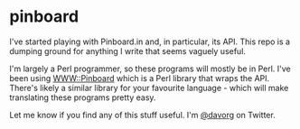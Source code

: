 # pinboard

I've started playing with Pinboard.in and, in particular, its API. This repo is a dumping ground
for anything I write that seems vaguely useful.

I'm largely a Perl programmer, so these programs will mostly be in Perl. I've been using
[WWW::Pinboard](https://metacpan.org/pod/WWW::Pinboard) which is a Perl library that wraps
the API. There's likely a similar library for your favourite language - which will make
translating these programs pretty easy.

Let me know if you find any of this stuff useful. I'm
[@davorg](https://twitter.com/davorg) on Twitter.
